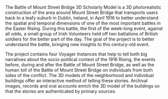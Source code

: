 The Battle of Mount Street Bridge 3D Scholarly Model is a 3D photorealistic construction of the area around Mount Street Bridge that transports users back to a leafy suburb in Dublin, Ireland, in April 1916 to better understand the spatial and temporal dimensions of one of the most important battles in the Easter Rising. During this battle, the first of the week-long event, against all odds, a small group of Irish Volunteers held off two battalions of British soldiers for the better part of the day. The goal of the project is to better understand the battle, bringing new insights to this century-old event. 

The project contains four Voyager Instances that help to tell both big narratives about the socio-political context of the 1916 Rising, the events before, during and after the Battle of Mount Street Bridge, as well as the human toll of the Battle of Mount Street Bridge on individuals from both sides of the conflict. The 3D models of the neighborhood and individual buildings offer an interactive method of telling these stories. Archival images, records and oral accounts enrich the 3D model of the buildings so that the stories are authenticated by primary sources. 